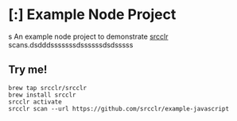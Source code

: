 # [:] Example Node Project
s
An example node project to demonstrate [srcclr](https://www.srcclr.com) scans.dsdddsssssssdssssssdsdsssss

## Try me!

```
brew tap srcclr/srcclr
brew install srcclr
srcclr activate
srcclr scan --url https://github.com/srcclr/example-javascript
```
